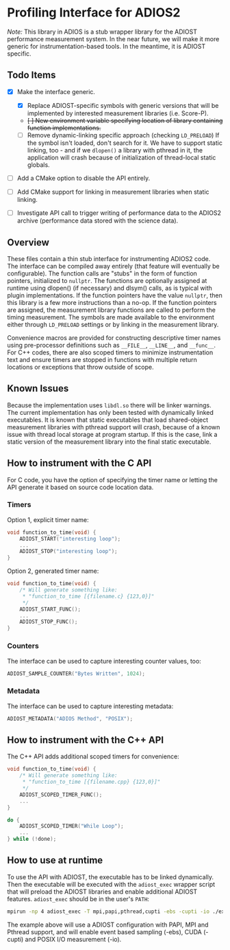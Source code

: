# Profiling Interface for ADIOS2

_Note:_ This library in ADIOS is a stub wrapper library for the ADIOST performance measurement system.  In the near future, we will make it more generic for instrumentation-based tools.  In the meantime, it is ADIOST specific.

## Todo Items
- [x] Make the interface generic.
    - [x] Replace ADIOST-specific symbols with generic versions that will be implemented by interested measurement libraries (i.e. Score-P). 
    - ~~[ ] New environment variable specifying location of library containing function implementations.~~
    - [ ] Remove dynamic-linking specific approach (checking ```LD_PRELOAD```)  If the symbol isn't loaded, don't search for it.  We have to support static linking, too - and if we ```dlopen()``` a library with pthread in it, the application will crash because of initialization of thread-local static globals.

- [ ] Add a CMake option to disable the API entirely.

- [ ] Add CMake support for linking in measurement libraries when static linking.

- [ ] Investigate API call to trigger writing of performance data to the ADIOS2 archive (performance data stored with the science data).

## Overview

These files contain a thin stub interface for instrumenting ADIOS2 code.  The interface can be compiled away entirely (that feature will eventually be configurable).  The function calls are "stubs" in the form of function pointers, initialized to ```nullptr```. The functions are optionally assigned at runtime using dlopen() (if necessary) and dlsym() calls, as is typical with plugin implementations. If the function pointers have the value ```nullptr```, then this library is a few more instructions than a no-op.  If the function pointers are assigned, the measurement library functions are called to perform the timing measurement.  The symbols are made available to the environment either through ```LD_PRELOAD``` settings or by linking in the measurement library.

Convenience macros are provided for constructing descriptive timer names using pre-processor definitions such as ```__FILE__```, ```__LINE__```, and ```__func__```.  For C++ codes, there are also scoped timers to minimize instrumentation text and ensure timers are stopped in functions with multiple return locations or exceptions that throw outside of scope.

## Known Issues

Because the implementation uses ```libdl.so``` there will be linker warnings.  The current implementation has only been tested with dynamically linked executables.  It is known that static executables that load shared-object measurement libraries with pthread support will crash, because of a known issue with thread local storage at program startup.  If this is the case, link a static version of the measurement library into the final static executable.

## How to instrument with the C API

For C code, you have the option of specifying the timer name or letting the API generate it based on source code location data.

### Timers

Option 1, explicit timer name:

```C
void function_to_time(void) {
    ADIOST_START("interesting loop");
    ...
    ADIOST_STOP("interesting loop");
}
```

Option 2, generated timer name:

```C
void function_to_time(void) {
    /* Will generate something like:
     * "function_to_time [{filename.c} {123,0}]"
     */
    ADIOST_START_FUNC();
    ...
    ADIOST_STOP_FUNC();
}
```

### Counters

The interface can be used to capture interesting counter values, too:

```C
ADIOST_SAMPLE_COUNTER("Bytes Written", 1024);
```

### Metadata

The interface can be used to capture interesting metadata:

```C
ADIOST_METADATA("ADIOS Method", "POSIX");
```

## How to instrument with the C++ API

The C++ API adds additional scoped timers for convenience:

```C++
void function_to_time(void) {
    /* Will generate something like:
     * "function_to_time [{filename.cpp} {123,0}]"
     */
    ADIOST_SCOPED_TIMER_FUNC();
    ...
}
```

```C++
do {
    ADIOST_SCOPED_TIMER("While Loop");
    ...
} while (!done);
```

## How to use at runtime

To use the API with ADIOST, the executable has to be linked dynamically.  Then the executable will be executed with the ```adiost_exec``` wrapper script that will preload the ADIOST libraries and enable additional ADIOST features.  ```adiost_exec``` should be in the user's ```PATH```:

```bash
mpirun -np 4 adiost_exec -T mpi,papi,pthread,cupti -ebs -cupti -io ./executable
```

The example above will use a ADIOST configuration with PAPI, MPI and Pthread support, and will enable event based sampling (-ebs), CUDA (-cupti) and POSIX I/O measurement (-io).

